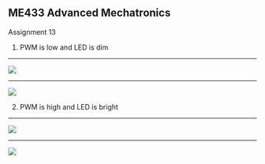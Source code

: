 ME433 Advanced Mechatronics
---------------------------------
Assignment 13

1. PWM is low and LED is dim
---------------------------------
<img src="https://github.com/seanbai2008/ME433_2016/blob/master/HW13/figure/1.jpg">

---------------------------------
<img src="https://github.com/seanbai2008/ME433_2016/blob/master/HW13/figure/2.png">

2. PWM is high and LED is bright
---------------------------------
<img src="https://github.com/seanbai2008/ME433_2016/blob/master/HW13/figure/3.jpg">

---------------------------------
<img src="https://github.com/seanbai2008/ME433_2016/blob/master/HW13/figure/4.png">

